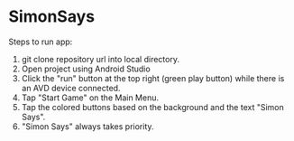 # SimonSays

Steps to run app:

1. git clone repository url into local directory.
2. Open project using Android Studio
3. Click the "run" button at the top right (green play button) while there is an AVD device connected.
4. Tap "Start Game" on the Main Menu.
5. Tap the colored buttons based on the background and the text "Simon Says".
6. "Simon Says" always takes priority.
